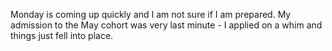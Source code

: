 Monday is coming up quickly and I am not sure if I am prepared. My admission to the May cohort was very last minute - I applied on a whim and things just fell into place. 
